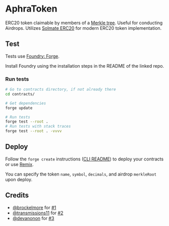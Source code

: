 # AphraToken

ERC20 token claimable by members of a [Merkle tree](https://en.wikipedia.org/wiki/Merkle_tree). Useful for conducting Airdrops. Utilizes [Solmate ERC20](https://github.com/Rari-Capital/solmate/blob/main/src/tokens/ERC20.sol) for modern ERC20 token implementation.

## Test

Tests use [Foundry: Forge](https://github.com/gakonst/foundry).

Install Foundry using the installation steps in the README of the linked repo.

### Run tests

```bash
# Go to contracts directory, if not already there
cd contracts/

# Get dependencies
forge update

# Run tests
forge test --root .
# Run tests with stack traces
forge test --root . -vvvv
```

## Deploy

Follow the `forge create` instructions ([CLI README](https://github.com/gakonst/foundry/blob/master/cli/README.md#build)) to deploy your contracts or use [Remix](https://remix.ethereum.org/).

You can specify the token `name`, `symbol`, `decimals`, and airdrop `merkleRoot` upon deploy.

## Credits

- [@brockelmore](https://github.com/Anish-Agnihotri/merkle-airdrop-starter/issues?q=is%3Apr+author%3Abrockelmore) for [#1](https://github.com/Anish-Agnihotri/merkle-airdrop-starter/pull/1)
- [@transmissions11](https://github.com/Anish-Agnihotri/merkle-airdrop-starter/issues?q=is%3Apr+author%3Atransmissions11) for [#2](https://github.com/Anish-Agnihotri/merkle-airdrop-starter/pull/2)
- [@devanonon](https://github.com/Anish-Agnihotri/merkle-airdrop-starter/issues?q=is%3Apr+author%3Adevanonon) for [#3](https://github.com/Anish-Agnihotri/merkle-airdrop-starter/pull/8)

